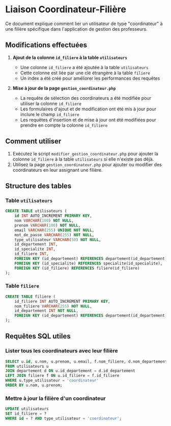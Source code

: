 # Liaison Coordinateur-Filière

Ce document explique comment lier un utilisateur de type "coordinateur" à une filière spécifique dans l'application de gestion des professeurs.

## Modifications effectuées

1. **Ajout de la colonne `id_filiere` à la table `utilisateurs`**
   - Une colonne `id_filiere` a été ajoutée à la table `utilisateurs`
   - Cette colonne est liée par une clé étrangère à la table `filiere`
   - Un index a été créé pour améliorer les performances des requêtes

2. **Mise à jour de la page `gestion_coordinateur.php`**
   - La requête de sélection des coordinateurs a été modifiée pour utiliser la colonne `id_filiere`
   - Les formulaires d'ajout et de modification ont été mis à jour pour inclure le champ `id_filiere`
   - Les requêtes d'insertion et de mise à jour ont été modifiées pour prendre en compte la colonne `id_filiere`

## Comment utiliser

1. Exécutez le script `modifier_gestion_coordinateur.php` pour ajouter la colonne `id_filiere` à la table `utilisateurs` si elle n'existe pas déjà.
2. Utilisez la page `gestion_coordinateur.php` pour ajouter ou modifier des coordinateurs en leur assignant une filière.

## Structure des tables

### Table `utilisateurs`
```sql
CREATE TABLE utilisateurs (
    id INT AUTO_INCREMENT PRIMARY KEY,
    nom VARCHAR(100) NOT NULL,
    prenom VARCHAR(100) NOT NULL,
    email VARCHAR(255) UNIQUE NOT NULL,
    mot_de_passe VARCHAR(255) NOT NULL,
    type_utilisateur VARCHAR(50) NOT NULL,
    id_departement INT,
    id_specialite INT,
    id_filiere INT,
    FOREIGN KEY (id_departement) REFERENCES departement(id_departement),
    FOREIGN KEY (id_specialite) REFERENCES specialite(id_specialite),
    FOREIGN KEY (id_filiere) REFERENCES filiere(id_filiere)
);
```

### Table `filiere`
```sql
CREATE TABLE filiere (
    id_filiere INT AUTO_INCREMENT PRIMARY KEY,
    nom_filiere VARCHAR(255) NOT NULL,
    id_departement INT NOT NULL,
    FOREIGN KEY (id_departement) REFERENCES departement(id_departement)
);
```

## Requêtes SQL utiles

### Lister tous les coordinateurs avec leur filière
```sql
SELECT u.id, u.nom, u.prenom, u.email, f.nom_filiere, d.nom_departement
FROM utilisateurs u
JOIN departement d ON u.id_departement = d.id_departement
LEFT JOIN filiere f ON u.id_filiere = f.id_filiere
WHERE u.type_utilisateur = 'coordinateur'
ORDER BY u.nom, u.prenom;
```

### Mettre à jour la filière d'un coordinateur
```sql
UPDATE utilisateurs 
SET id_filiere = ? 
WHERE id = ? AND type_utilisateur = 'coordinateur';
```

